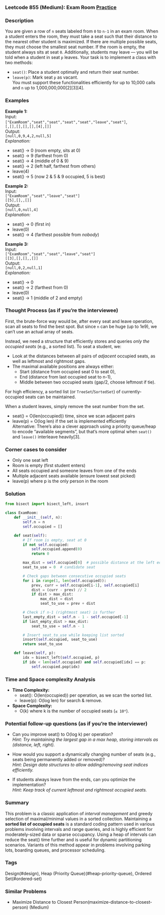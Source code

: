 ### Leetcode 855 (Medium): Exam Room [Practice](https://leetcode.com/problems/exam-room)

### Description  
You are given a row of `n` seats labeled from `0` to `n-1` in an exam room. When a student enters the room, they must take a seat such that their distance to the nearest other student is maximized. If there are multiple possible seats, they must choose the smallest seat number. If the room is empty, the student always sits at seat `0`. Additionally, students may leave — you will be told when a student in seat `p` leaves. Your task is to implement a class with two methods:  
- `seat()`: Place a student optimally and return their seat number.  
- `leave(p)`: Mark seat `p` as vacant.  
You must support these functionalities efficiently for up to 10,000 calls and `n` up to 1,000,000,000[2][3][4].  

### Examples  

**Example 1:**  
Input:  
`["ExamRoom","seat","seat","seat","seat","leave","seat"]`,  
`[,[],[],[],[],[4],[]]`  
Output:  
`[null,0,9,4,2,null,5]`  
*Explanation:*
- seat() → 0 (room empty, sits at 0)
- seat() → 9 (farthest from 0)
- seat() → 4 (middle of 0 & 9)
- seat() → 2 (left half, farthest from others)
- leave(4)
- seat() → 5 (now 2 & 5 & 9 occupied, 5 is best)

**Example 2:**  
Input:  
`["ExamRoom","seat","leave","seat"]`  
`[[5],[],,[]]`  
Output:  
`[null,0,null,4]`  
*Explanation:*  
- seat() → 0 (first in)
- leave(0)
- seat() → 4 (farthest possible from *nobody*)

**Example 3:**  
Input:  
`["ExamRoom","seat","seat","leave","seat"]`  
`[[3],[],[],,[]]`  
Output:  
`[null,0,2,null,1]`  
*Explanation:*  
- seat() → 0
- seat() → 2 (farthest from 0)
- leave(0)
- seat() → 1 (middle of 2 and empty)

### Thought Process (as if you’re the interviewee)  
First, the brute-force way would be, after every seat and leave operation, scan all seats to find the best spot. But since `n` can be huge (up to 1e9), we can’t use an actual array of seats.

Instead, we need a structure that efficiently stores and queries *only the occupied seats* (e.g., a sorted list). To seat a student, we:
- Look at the distances between all pairs of *adjacent* occupied seats, as well as leftmost and rightmost gaps.
- The maximal available positions are always either:
    - Start (distance from occupied seat 0 to seat 0),
    - End (distance from last occupied seat to n-1),
    - Middle between two occupied seats (gap/2, choose leftmost if tie).

For high efficiency, a sorted list (or `TreeSet`/`SortedSet`) of currently-occupied seats can be maintained.

When a student leaves, simply remove the seat number from the set.

- seat() = O(len(occupied)) time, since we scan adjacent pairs
- leave(p) = O(log len) if the set is implemented efficiently  
Alternative: There’s also a clever approach using a priority queue/heap to encode “available segments”, but that’s more optimal when `seat()` and `leave()` interleave heavily[3].

### Corner cases to consider  
- Only one seat left
- Room is empty (first student enters)
- All seats occupied and someone leaves from one of the ends
- Multiple adjacent seats available (ensure lowest seat picked)
- leave(p) where p is the only person in the room

### Solution

```python
from bisect import bisect_left, insort

class ExamRoom:
    def __init__(self, n):
        self.n = n
        self.occupied = []

    def seat(self):
        # If room is empty, seat at 0
        if not self.occupied:
            self.occupied.append(0)
            return 0

        max_dist = self.occupied[0]  # possible distance at the left edge
        seat_to_use = 0  # candidate seat

        # Check gaps between consecutive occupied seats
        for i in range(1, len(self.occupied)):
            prev, curr = self.occupied[i-1], self.occupied[i]
            dist = (curr - prev) // 2
            if dist > max_dist:
                max_dist = dist
                seat_to_use = prev + dist

        # Check if n-1 (rightmost seat) is further
        last_empty_dist = self.n - 1 - self.occupied[-1]
        if last_empty_dist > max_dist:
            seat_to_use = self.n - 1

        # Insert seat_to_use while keeping list sorted
        insort(self.occupied, seat_to_use)
        return seat_to_use

    def leave(self, p):
        idx = bisect_left(self.occupied, p)
        if idx < len(self.occupied) and self.occupied[idx] == p:
            self.occupied.pop(idx)
```

### Time and Space complexity Analysis  

- **Time Complexity:**  
  - seat(): O(len(occupied)) per operation, as we scan the sorted list.
  - leave(p): O(log len) for search & remove.
- **Space Complexity:**  
  - O(k) where k is the number of occupied seats (`≤ 10⁴`).

### Potential follow-up questions (as if you’re the interviewer)  

- Can you improve seat() to O(log k) per operation?  
  *Hint: Try maintaining the largest gap in a max heap, storing intervals as (distance, left, right).*

- How would you support a dynamically changing number of seats (e.g., seats being permanently added or removed)?  
  *Hint: Design data structures to allow adding/removing seat indices efficiently.*

- If students always leave from the ends, can you optimize the implementation?  
  *Hint: Keep track of current leftmost and rightmost occupied seats.*

### Summary
This problem is a classic application of *interval management* and greedy selection of maximal/minimal values in a sorted collection. Maintaining a **sorted list of occupied seats** is a standard coding pattern used in various problems involving intervals and range queries, and is highly efficient for moderately-sized data or sparse occupancy. Using a heap of intervals can reduce the seat() time further and is useful for dynamic partitioning scenarios. Variants of this method appear in problems involving parking lots, boarding queues, and processor scheduling.

### Tags
Design(#design), Heap (Priority Queue)(#heap-priority-queue), Ordered Set(#ordered-set)

### Similar Problems
- Maximize Distance to Closest Person(maximize-distance-to-closest-person) (Medium)